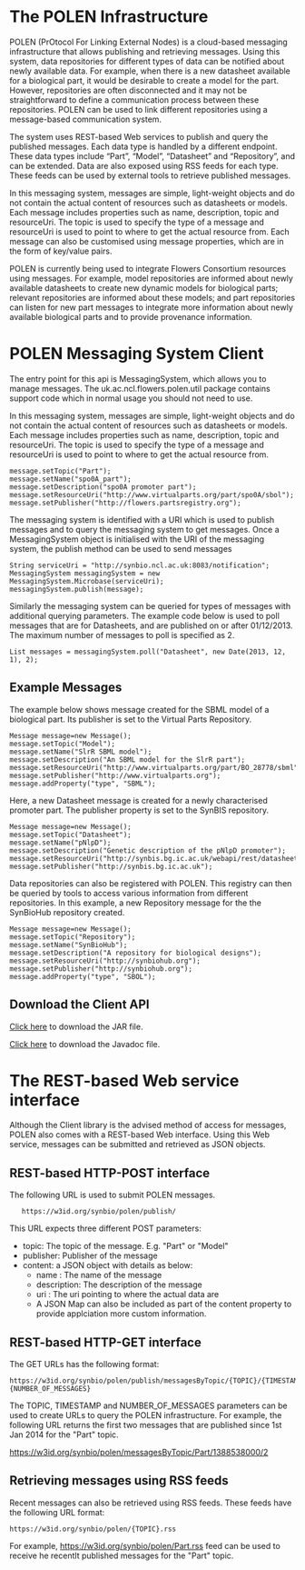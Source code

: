 # The POLEN Infrastructure
POLEN (PrOtocol For Linking External Nodes) is a cloud-based messaging infrastructure that allows publishing and retrieving messages. Using this system, data repositories for different types of data can be notified about newly available data. For example, when there is a new datasheet available for a biological part, it would be desirable to create a model for the part. However, repositories are often disconnected and it may not be straightforward to define a communication process between these repositories. POLEN can be used to link different repositories using a message-based communication system.

The system uses REST-based Web services to publish and query the published messages. Each data type is handled by a different endpoint. These data types include “Part”, “Model”, “Datasheet” and “Repository”, and can be extended. Data are also exposed using RSS feeds for each type. These feeds can be used by external tools to retrieve published messages.

In this messaging system, messages are simple, light-weight objects and do not contain the actual content of resources such as datasheets or models. Each message includes properties such as name, description, topic and resourceUri. The topic is used to specify the type of a message and resourceUri is used to point to where to get the actual resource from. Each message can also be customised using message properties, which are in the form of key/value pairs.

POLEN is currently being used to integrate Flowers Consortium resources using messages. For example, model repositories are informed about newly available datasheets to create new dynamic models for biological parts; relevant repositories are informed about these models; and part repositories can listen for new part messages to integrate more information about newly available biological parts and to provide provenance information.

# POLEN Messaging System Client
The entry point for this api is MessagingSystem, which allows you to manage messages. The uk.ac.ncl.flowers.polen.util package contains support code which in normal usage you should not need to use.

In this messaging system, messages are simple, light-weight objects and do not contain the actual content of resources such as datasheets or models. Each message includes properties such as name, description, topic and resourceUri. The topic is used to specify the type of a message and resourceUri is used to point to where to get the actual resource from.

    message.setTopic("Part");
    message.setName("spo0A_part");
    message.setDescription("spo0A promoter part");
    message.setResourceUri("http://www.virtualparts.org/part/spo0A/sbol");
    message.setPublisher("http://flowers.partsregistry.org");
 

The messaging system is identified with a URI which is used to publish messages and to query the messaging system to get messages. Once a MessagingSystem object is initialised with the URI of the messaging system, the publish method can be used to send messages

    String serviceUri = "http://synbio.ncl.ac.uk:8083/notification";
    MessagingSystem messagingSystem = new MessagingSystem.Microbase(serviceUri);
    messagingSystem.publish(message);
 

Similarly the messaging system can be queried for types of messages with additional querying parameters. The example code below is used to poll messages that are for Datasheets, and are published on or after 01/12/2013. The maximum number of messages to poll is specified as 2.

    List messages = messagingSystem.poll("Datasheet", new Date(2013, 12, 1), 2);
    
## Example Messages
The example below shows message created for the SBML model of a biological part. Its publisher is set to the Virtual Parts Repository.

    Message message=new Message();
	message.setTopic("Model");
	message.setName("SlrR SBML model");
	message.setDescription("An SBML model for the SlrR part");
	message.setResourceUri("http://www.virtualparts.org/part/BO_28778/sbml");
	message.setPublisher("http://www.virtualparts.org");
	message.addProperty("type", "SBML");		

Here, a new Datasheet message is created for a newly characterised promoter part. The publisher property is set to the SynBIS repository.

    Message message=new Message();
	message.setTopic("Datasheet");
	message.setName("pNlpD");
	message.setDescription("Genetic description of the pNlpD promoter");
	message.setResourceUri("http://synbis.bg.ic.ac.uk/webapi/rest/datasheet/sbol/28");
	message.setPublisher("http://synbis.bg.ic.ac.uk");

Data repositories can also be registered with POLEN. This registry can then be queried by tools to access various information from different repositories. In this example, a new Repository message for the the SynBioHub repository created.

	Message message=new Message();
    message.setTopic("Repository");
	message.setName("SynBioHub");
	message.setDescription("A repository for biological designs");
	message.setResourceUri("http://synbiohub.org");
	message.setPublisher("http://synbiohub.org");
	message.addProperty("type", "SBOL");

 
## Download the Client API
[Click here](https://github.com/ICO2S/polen/releases/download/version1.1/polen-client-1.1-withDependencies.jar) to download the JAR file.

[Click here](https://github.com/ICO2S/polen/releases/download/version1.1/polen-client-1.1-javadoc.jar) to download the Javadoc file.

# The REST-based Web service interface
Although the Client library is the advised method of access for messages, POLEN also comes with a REST-based Web interface. Using this Web service, messages can be submitted and retrieved as JSON objects.
## REST-based HTTP-POST interface
The following URL is used to submit POLEN messages.
```
   https://w3id.org/synbio/polen/publish/
```
This URL expects three different POST parameters:
- topic: The topic of the message. E.g. "Part" or "Model"
- publisher: Publisher of the message
- content: a JSON object with details as below:
  * name : The name of the message
  * description: The description of the message
  * uri : The uri pointing to where the actual data are
  * A JSON Map can also be included as part of the content property to provide applciation more custom information.
  

## REST-based HTTP-GET interface
The GET URLs has the following format:
```
https://w3id.org/synbio/polen/publish/messagesByTopic/{TOPIC}/{TIMESTAMP}/
{NUMBER_OF_MESSAGES}
```
The TOPIC, TIMESTAMP and NUMBER_OF_MESSAGES parameters can be used to create URLs to query the POLEN infrastructure. For example, the following URL returns the first two messages that are published since 1st Jan 2014 for the "Part" topic.

https://w3id.org/synbio/polen/messagesByTopic/Part/1388538000/2

## Retrieving messages using RSS feeds
Recent messages can also be retrieved using RSS feeds. These feeds have the following URL format:
```
https://w3id.org/synbio/polen/{TOPIC}.rss
```
For example, https://w3id.org/synbio/polen/Part.rss feed can be used to receive he recentlt published messages for the "Part" topic.




